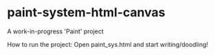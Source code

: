 # paint-system-html-canvas
A work-in-progress 'Paint' project

How to run the project:
  Open paint_sys.html and start writing/doodling!
 
